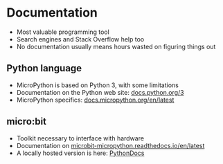 # Documentation

* Most valuable programming tool
* Search engines and Stack Overflow help too
* No documentation usually means hours wasted on figuring things out

## Python language

* MicroPython is based on Python 3, with some limitations
* Documentation on the Python web site:
  [docs.python.org/3](https://docs.python.org/3/)
* MicroPython specifics:
  [docs.micropython.org/en/latest](http://docs.micropython.org/en/latest/)

## micro:bit

* Toolkit necessary to interface with hardware
* Documentation on
  [microbit-micropython.readthedocs.io/en/latest](https://microbit-micropython.readthedocs.io/en/latest/)
* A locally hosted version is here:
  [PythonDocs](http://toybox.roadwarrior/PythonDocs/)
